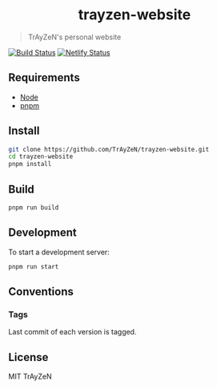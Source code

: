 <h1 align="center">
    trayzen-website
</h1>

> TrAyZeN's personal website
<!-- <div align="center">
    <img src="assets/image.png"/>
</div> -->
[![Build Status](https://travis-ci.org/TrAyZeN/trayzen-website.svg?branch=master)](https://travis-ci.org/TrAyZeN/trayzen-website)
[![Netlify Status](https://api.netlify.com/api/v1/badges/9c9ee027-d22d-4937-aa0d-7198db13d9df/deploy-status)](https://app.netlify.com/sites/trayzen/deploys)

## Requirements
- [Node](https://nodejs.org/)
- [pnpm](https://pnpm.io/)

## Install
```sh
git clone https://github.com/TrAyZeN/trayzen-website.git
cd trayzen-website
pnpm install
```

## Build
```sh
pnpm run build
```

## Development
To start a development server:
```sh
pnpm run start
```

## Conventions
### Tags
Last commit of each version is tagged.

## License
MIT TrAyZeN
